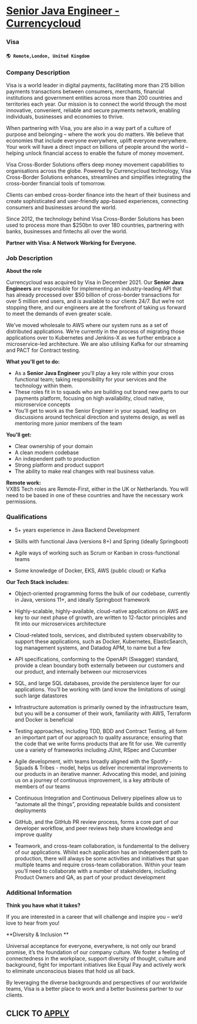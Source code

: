 # [Senior Java Engineer - Currencycloud](https://www.remotewlb.com/apply/senior-java-engineer-currencycloud)  
### Visa  
#### `🌎 Remote,London, United Kingdom`  

### **Company Description**

Visa is a world leader in digital payments, facilitating more than 215 billion payments transactions between consumers, merchants, financial institutions and government entities across more than 200 countries and territories each year. Our mission is to connect the world through the most innovative, convenient, reliable and secure payments network, enabling individuals, businesses and economies to thrive.

When partnering with Visa, you are also in a way part of a culture of purpose and belonging – where the work you do matters. We believe that economies that include everyone everywhere, uplift everyone everywhere. Your work will have a direct impact on billions of people around the world – helping unlock financial access to enable the future of money movement.

Visa Cross-Border Solutions offers deep money movement capabilities to organisations across the globe. Powered by Currencycloud technology, Visa Cross-Border Solutions enhances, streamlines and simplifies integrating the cross-border financial tools of tomorrow.

Clients can embed cross-border finance into the heart of their business and create sophisticated and user-friendly app-based experiences, connecting consumers and businesses around the world.

Since 2012, the technology behind Visa Cross-Border Solutions has been used to process more than $250bn to over 180 countries, partnering with banks, businesses and fintechs all over the world.

 **Partner with Visa: A Network Working for Everyone.**

###  **Job Description**

 **About the role**

Currencycloud was acquired by Visa in December 2021. Our **Senior** **Java Engineers** are responsible for implementing an industry-leading API that has already processed over $50 billion of cross-border transactions for over 5 million end users, and is available to our clients 24/7. But we’re not stopping there, and our engineers are at the forefront of taking us forward to meet the demands of even greater scale.

We’ve moved wholesale to AWS where our system runs as a set of distributed applications. We’re currently in the process of migrating those applications over to Kubernetes and Jenkins-X as we further embrace a microservice-led architecture. We are also utilising Kafka for our streaming and PACT for Contract testing.

 **What you'll get to do:**

  * As a **Senior Java Engineer** you’ll play a key role within your cross functional team; taking responsibility for your services and the technology within them.
  * These roles fit in to squads who are building out brand new parts to our payments platform, focusing on high availability, cloud native, microservice concepts
  * You'll get to work as the Senior Engineer in your squad, leading on discussions around technical direction and systems design, as well as mentoring more junior members of the team

 **You'll get:**

  * Clear ownership of your domain
  * A clean modern codebase
  * An independent path to production
  * Strong platform and product support
  * The ability to make real changes with real business value. 

**Remote work:**  
VXBS Tech roles are Remote-First, either in the UK or Netherlands. You will need to be based in one of these countries and have the necessary work permissions.

###  **Qualifications**

  * 5+ years experience in Java Backend Development

  * Skills with functional Java (versions 8+) and Spring (ideally Springboot)

  * Agile ways of working such as Scrum or Kanban in cross-functional teams

  * Some knowledge of Docker, EKS, AWS (public cloud) or Kafka

 **Our Tech Stack includes:**

  * Object-oriented programming forms the bulk of our codebase, currently in Java, versions 11+, and ideally Springboot framework

  * Highly-scalable, highly-available, cloud-native applications on AWS are key to our next phase of growth, are written to 12-factor principles and fit into our microservices architecture

  * Cloud-related tools, services, and distributed system observability to support these applications, such as Docker, Kubernetes, ElasticSearch, log management systems, and Datadog APM, to name but a few

  * API specifications, conforming to the OpenAPI (Swagger) standard, provide a clean boundary both externally between our customers and our product, and internally between our microservices

  * SQL, and large SQL databases, provide the persistence layer for our applications. You’ll be working with (and know the limitations of using) such large datastores

  * Infrastructure automation is primarily owned by the infrastructure team, but you will be a consumer of their work, familiarity with AWS, Terraform and Docker is beneficial

  * Testing approaches, including TDD, BDD and Contract Testing, all form an important part of our approach to quality assurance; ensuring that the code that we write forms products that are fit for use. We currently use a variety of frameworks including JUnit, RSpec and Cucumber

  * Agile development, with teams broadly aligned with the Spotify - Squads & Tribes - model, helps us deliver incremental improvements to our products in an iterative manner. Advocating this model, and joining us on a journey of continuous improvement, is a key attribute of members of our teams

  * Continuous Integration and Continuous Delivery pipelines allow us to “automate all the things”, providing repeatable builds and consistent deployments

  * GitHub, and the GitHub PR review process, forms a core part of our developer workflow, and peer reviews help share knowledge and improve quality

  * Teamwork, and cross-team collaboration, is fundamental to the delivery of our applications. Whilst each application has an independent path to production, there will always be some activities and initiatives that span multiple teams and require cross-team collaboration. Within your team you’ll need to collaborate with a number of stakeholders, including Product Owners and QA, as part of your product development

###  **Additional Information**

 **Think you have what it takes?**

If you are interested in a career that will challenge and inspire you – we’d love to hear from you!

 **Diversity & Inclusion **

Universal acceptance for everyone, everywhere, is not only our brand promise, it’s the foundation of our company culture. We foster a feeling of connectedness in the workplace, support diversity of thought, culture and background, fight for important initiatives like Equal Pay and actively work to eliminate unconscious biases that hold us all back.

By leveraging the diverse backgrounds and perspectives of our worldwide teams, Visa is a better place to work and a better business partner to our clients.

  
## CLICK TO [APPLY](https://www.remotewlb.com/apply/senior-java-engineer-currencycloud)

